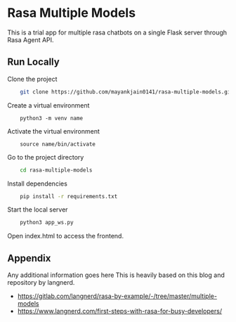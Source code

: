 
# Rasa Multiple Models

This is a trial app for multiple rasa chatbots on a single Flask server through Rasa Agent API.


## Run Locally

Clone the project

```bash
    git clone https://github.com/mayankjain0141/rasa-multiple-models.git
```

Create a virtual environment
```
    python3 -m venv name
```
Activate the virtual environment
```
    source name/bin/activate
```
Go to the project directory

```bash
    cd rasa-multiple-models
```
Install dependencies

```bash
    pip install -r requirements.txt
```

Start the local server 

```bash
    python3 app_ws.py
```
Open index.html to access the frontend.
  
## Appendix

Any additional information goes here
This is heavily based on this blog and repository by langnerd.

* https://gitlab.com/langnerd/rasa-by-example/-/tree/master/multiple-models 
* https://www.langnerd.com/first-steps-with-rasa-for-busy-developers/



